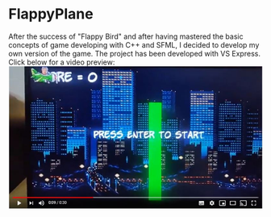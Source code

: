 # FlappyPlane
After the success of "Flappy Bird" and after having mastered the basic concepts of game developing with C++ and SFML, I decided to develop my own version of the game. 
The project has been developed with VS Express.
Click below for a video preview:
[![Watch the video](/forGitLayout/FlappyPlane.JPG)](https://www.youtube.com/watch?v=eKtHZWqIVpw)
